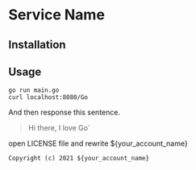 # Service Name
## Installation
## Usage


```
go run main.go
curl localhost:8080/Go
```

And then response this sentence.
>Hi there, I love Go`

open LICENSE file and rewrite ${your_account_name}

`Copyright (c) 2021 ${your_account_name}`

